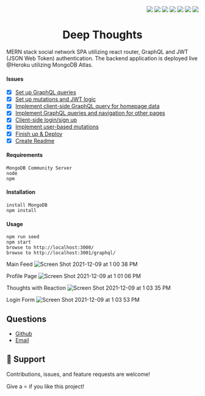 <p align="right">
    <img src="https://img.shields.io/badge/javascript-9cf" />
    <img src="https://img.shields.io/badge/mongoDB-9cf" />
    <img src="https://img.shields.io/badge/express-9cf" />
    <img src="https://img.shields.io/badge/react-9cf" />
    <img src="https://img.shields.io/badge/node-9cf" />
    <img src="https://img.shields.io/badge/graphQL-9cf" />
    <img src="https://img.shields.io/badge/apollo-9cf" />
</p>

<h1 align="center">Deep Thoughts</h1>

MERN stack social network SPA utilizing react router, GraphQL and JWT (JSON Web Token) authentication. The backend application is deployed live @Heroku utilizing MongoDB Atlas.

#### Issues

- [x] [Set up GraphQL queries](https://github.com/MBrassey/deep-thoughts/issues/1)
- [x] [Set up mutations and JWT logic](https://github.com/MBrassey/deep-thoughts/issues/2)
- [x] [Implement client-side GraphQL query for homepage data](https://github.com/MBrassey/deep-thoughts/issues/3)
- [x] [Implement GraphQL queries and navigation for other pages](https://github.com/MBrassey/deep-thoughts/issues/4)
- [x] [Client-side login/sign up](https://github.com/MBrassey/deep-thoughts/issues/5)
- [x] [Implement user-based mutations](https://github.com/MBrassey/deep-thoughts/issues/6)
- [x] [Finish up & Deploy](https://github.com/MBrassey/deep-thoughts/issues/7)
- [x] [Create Readme](https://github.com/MBrassey/deep-thoughts/issues/8)

#### Requirements

    MongoDB Community Server
    node
    npm

#### Installation

    install MongoDB
    npm install

#### Usage

    npm run seed
    npm start
    browse to http://localhost:3000/
    browse to http://localhost:3001/graphql/

Main Feed
![Screen Shot 2021-12-09 at 1 00 38 PM](https://user-images.githubusercontent.com/85111342/145500363-a9602299-a646-4068-900c-c81e2dbe1070.png)

Profile Page
![Screen Shot 2021-12-09 at 1 01 06 PM](https://user-images.githubusercontent.com/85111342/145500380-29b48e6b-e094-4ed9-b598-bcd588be6ad1.png)

Thoughts with Reaction
![Screen Shot 2021-12-09 at 1 03 35 PM](https://user-images.githubusercontent.com/85111342/145500399-3669bbca-50d8-49c4-b66b-0d3d56135840.png)
  
Login Form
![Screen Shot 2021-12-09 at 1 03 53 PM](https://user-images.githubusercontent.com/85111342/145500410-ad9a178b-2694-4e9f-a9a0-d3ff0af45b6a.png)



    
## Questions

- [Github](https://github.com/davetoth77 "davetoth77")
- [Email](mailto:dtoth77@gmail.com?subject=Hi "Hi!")

## 🤝 Support

Contributions, issues, and feature requests are welcome!

Give a ⭐️  if you like this project!
  
